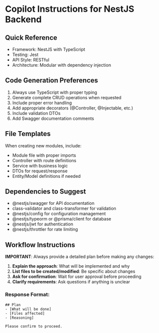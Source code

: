 # Copilot Instructions for NestJS Backend

## Quick Reference

- Framework: NestJS with TypeScript
- Testing: Jest
- API Style: RESTful
- Architecture: Modular with dependency injection

## Code Generation Preferences

1. Always use TypeScript with proper typing
2. Generate complete CRUD operations when requested
3. Include proper error handling
4. Add appropriate decorators (@Controller, @Injectable, etc.)
5. Include validation DTOs
6. Add Swagger documentation comments

## File Templates

When creating new modules, include:

- Module file with proper imports
- Controller with route definitions
- Service with business logic
- DTOs for request/response
- Entity/Model definitions if needed

## Dependencies to Suggest

- @nestjs/swagger for API documentation
- class-validator and class-transformer for validation
- @nestjs/config for configuration management
- @nestjs/typeorm or @prisma/client for database
- @nestjs/jwt for authentication
- @nestjs/throttler for rate limiting

## Workflow Instructions

**IMPORTANT**: Always provide a detailed plan before making any changes:

1. **Explain the approach**: What will be implemented and why
2. **List files to be created/modified**: Be specific about changes
3. **Ask for confirmation**: Wait for user approval before proceeding
4. **Clarify requirements**: Ask questions if anything is unclear

### Response Format:

```
## Plan
- [What will be done]
- [Files affected]
- [Reasoning]

Please confirm to proceed.
```
